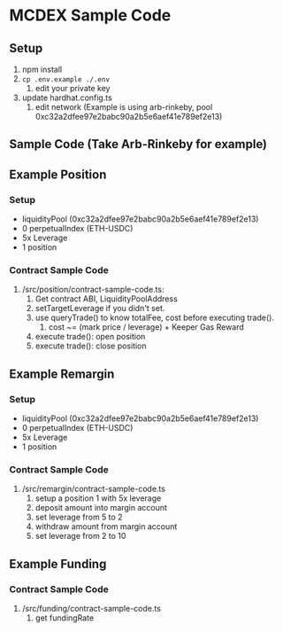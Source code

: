 # MCDEX Sample Code
## Setup
1. npm install
2. `cp .env.example ./.env`
   1. edit your private key
3. update hardhat.config.ts
   1. edit network (Example is using arb-rinkeby, pool 0xc32a2dfee97e2babc90a2b5e6aef41e789ef2e13)
## Sample Code (Take Arb-Rinkeby for example)
## Example Position
### Setup
- liquidityPool (0xc32a2dfee97e2babc90a2b5e6aef41e789ef2e13)
- 0 perpetualIndex (ETH-USDC)
- 5x Leverage 
- 1 position
### Contract Sample Code
1. /src/position/contract-sample-code.ts: 
   1. Get contract ABI, LiquidityPoolAddress
   2. setTargetLeverage if you didn't set.
   3. use queryTrade() to know totalFee, cost before executing trade().
      1. cost ~= (mark price / leverage) + Keeper Gas Reward 
   4. execute trade(): open position
   5. execute trade(): close position

## Example Remargin
### Setup
- liquidityPool (0xc32a2dfee97e2babc90a2b5e6aef41e789ef2e13)
- 0 perpetualIndex (ETH-USDC)
- 5x Leverage
- 1 position
### Contract Sample Code
1. /src/remargin/contract-sample-code.ts
   1. setup a position 1 with 5x leverage
   2. deposit amount into margin account
   3. set leverage from 5 to 2
   4. withdraw amount from margin account
   5. set leverage from 2 to 10

## Example Funding
### Contract Sample Code
1. /src/funding/contract-sample-code.ts
   1. get fundingRate

